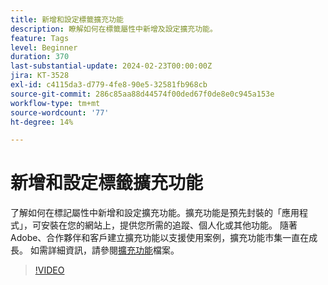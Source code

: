 ```yaml
---
title: 新增和設定標籤擴充功能
description: 瞭解如何在標籤屬性中新增及設定擴充功能。
feature: Tags
level: Beginner
duration: 370
last-substantial-update: 2024-02-23T00:00:00Z
jira: KT-3528
exl-id: c4115da3-d779-4fe8-90e5-32581fb968cb
source-git-commit: 286c85aa88d44574f00ded67f0de8e0c945a153e
workflow-type: tm+mt
source-wordcount: '77'
ht-degree: 14%

---
```


# 新增和設定標籤擴充功能

了解如何在標記屬性中新增和設定擴充功能。擴充功能是預先封裝的「應用程式」，可安裝在您的網站上，提供您所需的追蹤、個人化或其他功能。 隨著Adobe、合作夥伴和客戶建立擴充功能以支援使用案例，擴充功能市集一直在成長。 如需詳細資訊，請參閱[擴充功能](https://experienceleague.adobe.com/docs/experience-platform/tags/ui/extensions/overview.html?lang=zh-Hant)檔案。

>[!VIDEO](https://video.tv.adobe.com/v/3428592/?learn=on&enablevpops&captions=chi_hant)
